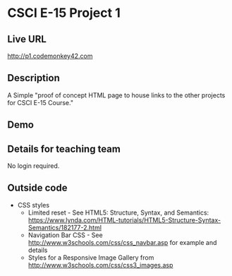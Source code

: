 # CSCI E-15 Project 1

## Live URL
<http://p1.codemonkey42.com>

## Description
A Simple "proof of concept HTML page to house links to the other projects for CSCI E-15 Course."

## Demo
<TBD>

## Details for teaching team
No login required.

## Outside code
* CSS styles
  *  Limited reset - See HTML5: Structure, Syntax, and Semantics: <https://www.lynda.com/HTML-tutorials/HTML5-Structure-Syntax-Semantics/182177-2.html>
  * Navigation Bar CSS - See <http://www.w3schools.com/css/css_navbar.asp> for example and details
  * Styles for a Responsive Image Gallery from <http://www.w3schools.com/css/css3_images.asp>